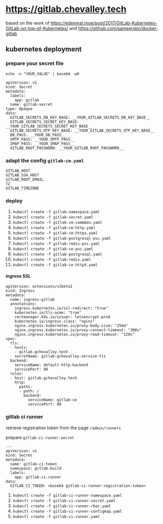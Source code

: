 # https://gitlab.chevalley.tech

based on the work of https://edenmal.moe/post/2017/GitLab-Kubernetes-GitLab-on-top-of-Kubernetes/ and https://github.com/sameersbn/docker-gitlab

## kubernetes deployment

### prepare your secret file
`echo -n "YOUR_VALUE" | base64 -w0`

```
apiVersion: v1
kind: Secret
metadata:
  labels:
    app: gitlab
  name: gitlab-secret
type: Opaque
data:
  GITLAB_SECRETS_DB_KEY_BASE: __YOUR_GITLAB_SECRETS_DB_KEY_BASE__
  GITLAB_SECRETS_SECRET_KEY_BASE: __YOUR_GITLAB_SECRETS_SECRET_KEY_BASE__
  GITLAB_SECRETS_OTP_KEY_BASE: __YOUR_GITLAB_SECRETS_OTP_KEY_BASE__
  DB_PASS: __YOUR_DB_PASS__
  SMTP_PASS: __YOUR_SMTP_PASS__
  IMAP_PASS: __YOUR_IMAP_PASS__
  GITLAB_ROOT_PASSWORD: __YOUR_GITLAB_ROOT_PASSWORD__
```

### adapt the config `gitlab-cm.yaml`

```
GITLAB_HOST
GITLAB_SSH_HOST
GITLAB_ROOT_EMAIL
TZ
GITLAB_TIMEZONE
```

### deploy
1. `kubectl create -f gitlab-namespace.yaml`
1. `kubectl create -f gitlab-secret.yaml`
1. `kubectl create -f gitlab-cm-commmon.yaml`
1. `kubectl create -f gitlab-cm-http.yaml`
1. `kubectl create -f gitlab-cm-https.yaml`
1. `kubectl create -f gitlab-postgresql-pvc.yaml`
1. `kubectl create -f gitlab-redis-pvc.yaml`
1. `kubectl create -f gitlab-ce-pvc.yaml`
1. `kubectl create -f gitlab-postgresql.yaml`
1. `kubectl create -f gitlab-redis.yaml`
1. `kubectl create -f gitlab-ce-httpX.yaml`


#### ingress SSL
```
apiVersion: extensions/v1beta1
kind: Ingress
metadata:
  name: ingress-gitlab
  annotations:
    ingress.kubernetes.io/ssl-redirect: "true"
    kubernetes.io/tls-acme: "true"
    certmanager.k8s.io/issuer: letsencrypt-prod
    kubernetes.io/ingress.class: "nginx"
    nginx.ingress.kubernetes.io/proxy-body-size: "256m"
    nginx.ingress.kubernetes.io/proxy-connect-timeout: "300s"
    nginx.ingress.kubernetes.io/proxy-read-timeout: "120s"
spec:
  tls:
  - hosts:
    - gitlab.gchevalley.tech
    secretName: gitlab-gchevalley-service-tls
  backend:
    serviceName: default-http-backend
    servicePort: 80
  rules:
  - host: gitlab.gchevalley.tech
    http:
      paths:
      - path: /
        backend:
          serviceName: gitlab-ce
          servicePort: 80
```

### gitlab ci runner

retrieve registration token from the page `/admin/runners`


prepare `gitlab-ci-runner-secret`

```
---
apiVersion: v1
kind: Secret
metadata:
  name: gitlab-ci-token
  namespace: gitlab-build
  labels:
    app: gitlab-ci-runner
data:
  GITLAB_CI_TOKEN: <base64 gitlab-ci-runner-registration-token>
```

1. `kubectl create -f gitlab-ci-runner-namespace.yaml`
1. `kubectl create -f gitlab-ci-runner-secret.yaml`
1. `kubectl create -f gitlab-ci-runner-rbac.yaml`
1. `kubectl create -f gitlab-ci-runner-configmap.yaml`
1. `kubectl create -f gitlab-ci-runner.yaml`

